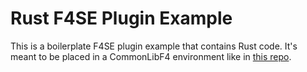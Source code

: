 # Rust F4SE Plugin Example

This is a boilerplate F4SE plugin example that contains Rust code. It's meant to be placed in a CommonLibF4 environment like in [this repo](https://github.com/rzkyif/CommonLibF4).